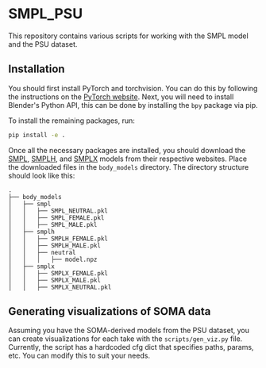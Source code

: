 # SMPL_PSU

This repository contains various scripts for working with the SMPL model and the PSU dataset.

## Installation

You should first install PyTorch and torchvision. You can do this by following the instructions on the [PyTorch website](https://pytorch.org/get-started/locally/). Next, you will need to install Blender's Python API, this can be done by installing the `bpy` package via pip.

To install the remaining packages, run:

```bash
pip install -e .
```

Once all the necessary packages are installed, you should download the [SMPL](https://smpl.is.tue.mpg.de/), [SMPLH](https://smpl.is.tue.mpg.de/), and [SMPLX](https://smpl-x.is.tue.mpg.de/) models from their respective websites. Place the downloaded files in the `body_models` directory. The directory structure should look like this:

```
.
├── body_models
│   ├── smpl
│   │   ├── SMPL_NEUTRAL.pkl
│   │   ├── SMPL_FEMALE.pkl
│   │   ├── SMPL_MALE.pkl
│   ├── smplh
│   │   ├── SMPLH_FEMALE.pkl
│   │   ├── SMPLH_MALE.pkl
│   │   ├── neutral
│   │   │   ├── model.npz
│   ├── smplx
│   │   ├── SMPLX_FEMALE.pkl
│   │   ├── SMPLX_MALE.pkl
│   │   ├── SMPLX_NEUTRAL.pkl
```

## Generating visualizations of SOMA data

Assuming you have the SOMA-derived models from the PSU dataset, you can create visualizations for each take with the `scripts/gen_viz.py` file. Currently, the script has a hardcoded cfg dict that specifies paths, params, etc. You can modify this to suit your needs. 
